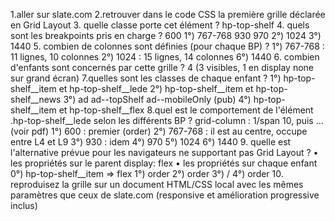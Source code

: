 1.aller sur slate.com
2.retrouver dans le code CSS la première grille déclarée en Grid Layout
3. quelle classe porte cet élément ?
    hp-top-shelf
4. quels sont les breakpoints pris en charge ?
    600
    1°) 767-768
    930
    970
    2°) 1024
    3°) 1440
5. combien de colonnes sont définies (pour chaque BP) ?
    1°) 767-768 : 11 lignes, 10 colonnes
    2°) 1024 : 15 lignes, 14 colonnes
    6°) 1440
6. combien d'enfants sont concernés par cette grille ?
    4 (3 visibles, 1 en display none sur grand écran)
7.quelles sont les classes de chaque enfant ?
    1°) hp-top-shelf__item et hp-top-shelf__lede
    2°) hp-top-shelf__item et hp-top-shelf__news
    3°) ad ad--topShelf ad--mobileOnly (pub)
    4°) hp-top-shelf__item et hp-top-shelf__flex
8.quel est le comportement de l'élément .hp-top-shelf__lede selon les différents BP ?
    grid-column : 1/span 10, puis … (voir pdf)
    1°) 600 : premier (order)
    2°) 767-768 : il est au centre, occupe entre L4 et L9
    3°) 930 : idem
    4°) 970
    5°) 1024
    6°) 1440
9. quelle est l'alternative prévue pour les navigateurs ne supportant pas Grid Layout ?
• les propriétés sur le parent
    display: flex
• les propriétés sur chaque enfant
    0°) hp-top-shelf__item => flex
    1°) order
    2°) order
    3°) /
    4°) order
10. reproduisez la grille sur un document HTML/CSS local avec les mêmes paramètres que ceux de slate.com (responsive et amélioration progressive inclus)
